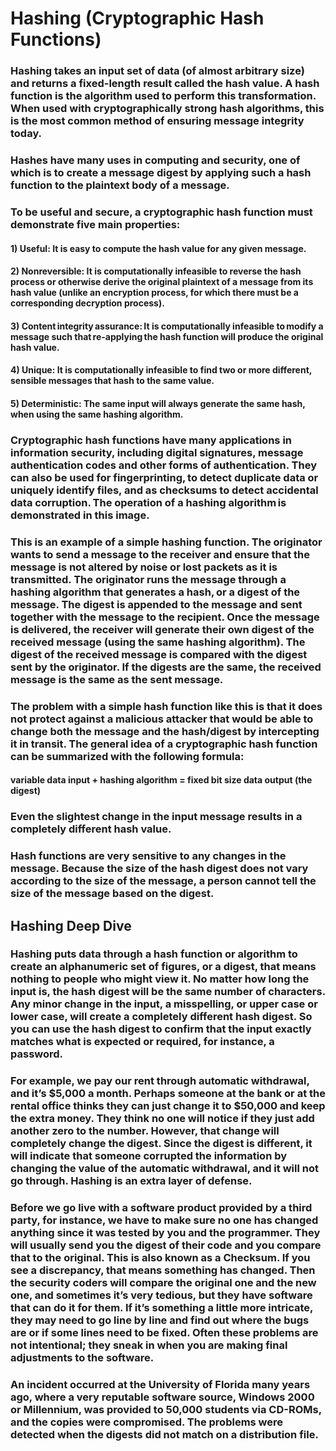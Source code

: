 # Hashing (Cryptographic Hash Functions)

### Hashing takes an input set of data (of almost arbitrary size) and returns a fixed-length result called the hash value. A hash function is the algorithm used to perform this transformation. When used with cryptographically strong hash algorithms, this is the most common method of ensuring message integrity today.

### Hashes have many uses in computing and security, one of which is to create a message digest by applying such a hash function to the plaintext body of a message. 

### To be useful and secure, a cryptographic hash function must demonstrate five main properties: 

#### 1) Useful: It is easy to compute the hash value for any given message.

#### 2) Nonreversible: It is computationally infeasible to reverse the hash process or otherwise derive the original plaintext of a message from its hash value (unlike an encryption process, for which there must be a corresponding decryption process).

#### 3) Content integrity assurance: It is computationally infeasible to modify a message such that re-applying the hash function will produce the original hash value. 

#### 4) Unique: It is computationally infeasible to find two or more different, sensible messages that hash to the same value.

#### 5) Deterministic: The same input will always generate the same hash, when using the same hashing algorithm.

### Cryptographic hash functions have many applications in information security, including digital signatures, message authentication codes and other forms of authentication. They can also be used for fingerprinting, to detect duplicate data or uniquely identify files, and as checksums to detect accidental data corruption. The operation of a hashing algorithm is demonstrated in this image.

### This is an example of a simple hashing function. The originator wants to send a message to the receiver and ensure that the message is not altered by noise or lost packets as it is transmitted. The originator runs the message through a hashing algorithm that generates a hash, or a digest of the message. The digest is appended to the message and sent together with the message to the recipient. Once the message is delivered, the receiver will generate their own digest of the received message (using the same hashing algorithm). The digest of the received message is compared with the digest sent by the originator. If the digests are the same, the received message is the same as the sent message.

### The problem with a simple hash function like this is that it does not protect against a malicious attacker that would be able to change both the message and the hash/digest by intercepting it in transit. The general idea of a cryptographic hash function can be summarized with the following formula:

#### variable data input + hashing algorithm = fixed bit size data output (the digest)

### Even the slightest change in the input message results in a completely different hash value.

### Hash functions are very sensitive to any changes in the message. Because the size of the hash digest does not vary according to the size of the message, a person cannot tell the size of the message based on the digest.

## Hashing Deep Dive

### Hashing puts data through a hash function or algorithm to create an alphanumeric set of figures, or a digest, that means nothing to people who might view it. No matter how long the input is, the hash digest will be the same number of characters. Any minor change in the input, a misspelling, or upper case or lower case, will create a completely different hash digest. So you can use the hash digest to confirm that the input exactly matches what is expected or required, for instance, a password.

### For example, we pay our rent through automatic withdrawal, and it’s $5,000 a month. Perhaps someone at the bank or at the rental office thinks they can just change it to $50,000 and keep the extra money. They think no one will notice if they just add another zero to the number. However, that change will completely change the digest. Since the digest is different, it will indicate that someone corrupted the information by changing the value of the automatic withdrawal, and it will not go through. Hashing is an extra layer of defense.

### Before we go live with a software product provided by a third party, for instance, we have to make sure no one has changed anything since it was tested by you and the programmer. They will usually send you the digest of their code and you compare that to the original. This is also known as a Checksum. If you see a discrepancy, that means something has changed. Then the security coders will compare the original one and the new one, and sometimes it’s very tedious, but they have software that can do it for them. If it’s something a little more intricate, they may need to go line by line and find out where the bugs are or if some lines need to be fixed. Often these problems are not intentional; they sneak in when you are making final adjustments to the software.

### An incident occurred at the University of Florida many years ago, where a very reputable software source, Windows 2000 or Millennium, was provided to 50,000 students via CD-ROMs, and the copies were compromised. The problems were detected when the digests did not match on a distribution file.




### 

### 
